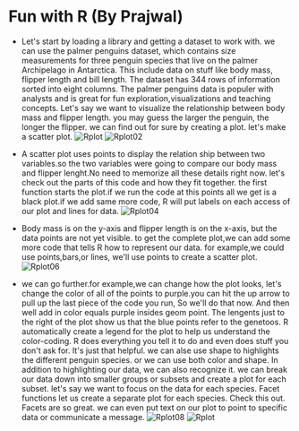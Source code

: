 # Fun with R (By Prajwal)

* Let's start by loading a library and getting a dataset to work with. we can use the palmer penguins dataset, which contains size measurements for three penguin species
  that live on the palmer Archipelago in Antarctica. This include data on stuff like body mass, flipper length and bill length. The dataset has 344 rows of information sorted
  into eight columns. The palmer penguins data is populer with analysts and is great for fun exploration,visualizations and teaching concepts. 
  Let's say we want to visualize the relationship between body mass and flipper length. you may guess the larger the penguin, the longer the flipper. we can find out for 
  sure by creating a plot. let's make a scatter plot.
  ![Rplot](https://github.com/user-attachments/assets/6b7bd54e-62e0-4d8b-913d-209617d0d688)
  ![Rplot02](https://github.com/user-attachments/assets/b044e79a-31ee-4cd9-bd05-b6f2134811c8)

* A scatter plot uses points to display the relation ship between two variables.so the two variables were going to compare our body mass and flipper lenght.No need to 
  memorize all these details right now. let's check out the parts of this code and how they fit together. the first function starts the plot.if we run the code at this 
  points all we get is a black plot.if we add same more code, R will put labels on each access of our plot and lines for data.
  ![Rplot04](https://github.com/user-attachments/assets/5df6c743-53c5-440b-8828-0c1f182d9e88)

* Body mass is on the y-axis and flipper length is on the x-axis, but the data points are not yet visible. to get the complete plot,we can add some more code that tells R 
  how to represent our data. for example,we could use points,bars,or lines, we'll use points to create a scatter plot.
  ![Rplot06](https://github.com/user-attachments/assets/dcc47549-33e5-40d3-b2fa-e59cf1c6e170)

* we can go further.for example,we can change how the plot looks, let's change the color of all of the points to purple.you can hit the up arrow to pull up the last piece of 
  the code you run, So we'll do that now. And then well add in color equals purple insides geom point. The lengents just to the right of the plot show us that the blue 
  points refer to the genetoos. R automatically create a legend for the plot to help us understand the color-coding. R does everything you tell it to do and even does stuff 
  you don't ask for. It's just that helpful. we can alse use shape to highlights the different penguin species. or we can use both color and shape. In addition to 
  highlighting our data, we can also recognize it. we can break our data down into smaller groups or subsets and create a plot for each subset. let's say we want to focus on 
  the data for each species. Facet functions let us create a separate plot for each species. Check this out. Facets are so great. we can even put text on our plot to point 
  to specific data or communicate a message.
  ![Rplot08](https://github.com/user-attachments/assets/34662cb5-62ae-494a-81ed-bede2d43cb20)
  ![Rplot](https://github.com/user-attachments/assets/f72d77c0-927b-4fe6-940d-f7b3c7be56a3)

